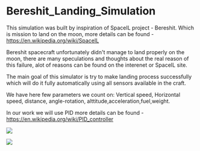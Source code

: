 # Bereshit_Landing_Simulation

This simulation was built by inspiration of SpaceIL project - Bereshit. Which is mission to land on the moon, more details can be found - https://en.wikipedia.org/wiki/SpaceIL

Bereshit spacecraft unfortunately didn't manage to land properly on the moon, there are many speculations and thoughts about the real reason of this failure, alot of reasons can be found on the interenet or SpaceIL site.

The main goal of this simulator is try to make landing process successfully which will do it fully automatically using all sensors available in the craft.

We have here few parameters we count on: Vertical speed, Horizontal speed, distance, angle-rotation, alttitude,acceleration,fuel,weight.


In our work we will use PID more details can be found - https://en.wikipedia.org/wiki/PID_controller

![](https://upload.wikimedia.org/wikipedia/commons/thumb/4/43/PID_en.svg/1920px-PID_en.svg.png)

![](https://github.com/wfleshman/PID_Control/blob/master/imgs/lander.gif)
